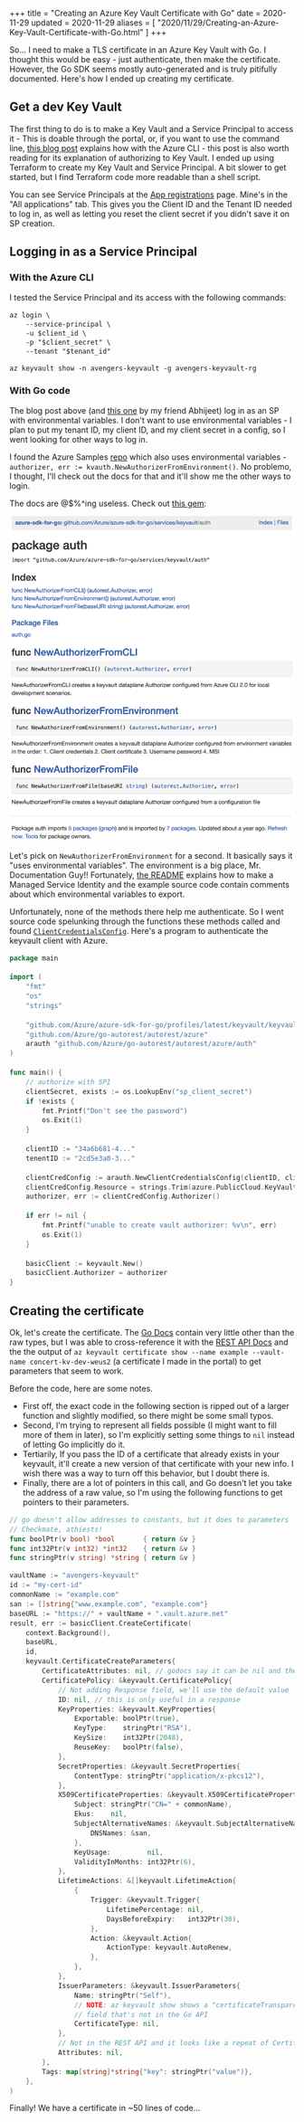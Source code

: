 +++
title = "Creating an Azure Key Vault Certificate with Go"
date = 2020-11-29
updated = 2020-11-29
aliases = [ "2020/11/29/Creating-an-Azure-Key-Vault-Certificate-with-Go.html" ]
+++

So... I need to make a TLS certificate in an Azure Key Vault with Go. I thought this would be easy - just authenticate, then make the certificate. However, the Go SDK seems mostly auto-generated and is truly pitifully documented. Here's how I ended up creating my certificate.

## Get a dev Key Vault

The first thing to do is to make a Key Vault and a Service Principal to access it - This is doable through the portal, or, if you want to use the command line, [this blog post](https://withblue.ink/2019/04/07/getting-tls-certificates-from-azure-key-vault-with-go.html) explains how with the Azure CLI - this post is also worth reading for its explanation of authorizing to Key Vault. I ended up using Terraform to create my Key Vault and Service Principal. A bit slower to get started, but I find Terraform code more readable than a shell script.

You can see Service Principals at the [App registrations](https://portal.azure.com/#blade/Microsoft_AAD_IAM/ActiveDirectoryMenuBlade/RegisteredApps) page. Mine's in the "All applications" tab. This gives you the Client ID and the Tenant ID needed to log in, as well as letting you reset the client secret if you didn't save it on SP creation.

## Logging in as a Service Principal

### With the Azure CLI

I tested the Service Principal and its access with the following commands:

```
az login \
    --service-principal \
    -u $client_id \
    -p "$client_secret" \
    --tenant "$tenant_id"
```

```
az keyvault show -n avengers-keyvault -g avengers-keyvault-rg
```

### With Go code

The blog post above (and [this one](https://blog.abhi.host/blog/2019/08/17/fetch-certificates-from-keyvault-in-go/) by my friend Abhijeet) log in as an SP with environmental variables. I don't want to use environmental variables - I plan to put my tenant ID, my client ID, and my client secret in a config, so I went looking for other ways to log in.

I found the Azure Samples [repo](https://github.com/Azure-Samples/azure-sdk-for-go-samples/tree/master/keyvault/examples) which also uses environmental variables - `authorizer, err := kvauth.NewAuthorizerFromEnvironment()`. No problemo, I thought, I'll check out the docs for that and it'll show me the other ways to login.

The docs are @$%^ing useless. Check out [this gem](https://godoc.org/github.com/Azure/azure-sdk-for-go/services/keyvault/auth):

![auth godoc screenshot](./auth_godoc.png)

Let's pick on `NewAuthorizerFromEnvironment` for a second. It basically says it "uses environmental variables". The environment is a big place, Mr. Documentation Guy!! Fortunately, [the README](https://github.com/Azure-Samples/azure-sdk-for-go-samples/tree/master/keyvault/examples) explains how to make a Managed Service Identity and the example source code contain comments about which environmental variables to export.

Unfortunately, none of the methods there help me authenticate. So I went source code spelunking through the functions these methods called and found [`ClientCredentialsConfig`](https://godoc.org/github.com/Azure/go-autorest/autorest/azure/auth#ClientCredentialsConfig). Here's a program to authenticate the keyvault client with Azure.

```go
package main

import (
	"fmt"
	"os"
	"strings"

	"github.com/Azure/azure-sdk-for-go/profiles/latest/keyvault/keyvault"
	"github.com/Azure/go-autorest/autorest/azure"
	arauth "github.com/Azure/go-autorest/autorest/azure/auth"
)

func main() {
	// authorize with SPI
	clientSecret, exists := os.LookupEnv("sp_client_secret")
	if !exists {
		fmt.Printf("Don't see the password")
		os.Exit(1)
	}

	clientID := "34a6b681-4..."
	tenentID := "2cd5e3a0-3..."

	clientCredConfig := arauth.NewClientCredentialsConfig(clientID, clientSecret, tenentID)
	clientCredConfig.Resource = strings.Trim(azure.PublicCloud.KeyVaultEndpoint, "/")
	authorizer, err := clientCredConfig.Authorizer()

	if err != nil {
		fmt.Printf("unable to create vault authorizer: %v\n", err)
		os.Exit(1)
	}

	basicClient := keyvault.New()
	basicClient.Authorizer = authorizer
}
```

## Creating the certificate

Ok, let's create the certificate. The [Go Docs](https://godoc.org/github.com/Azure/azure-sdk-for-go/services/keyvault/2016-10-01/keyvault#BaseClient.CreateCertificate) contain very little other than the raw types, but I was able to cross-reference it with the [REST API Docs](https://docs.microsoft.com/en-us/rest/api/keyvault/createcertificate/createcertificate) and the the output of `az keyvault certificate show --name example --vault-name concert-kv-dev-weus2` (a certificate I made in the portal) to get parameters that seem to work.

Before the code, here are some notes.

- First off, the exact code in the following section is ripped out of a larger function and slightly modified, so there might be some small typos.
- Second, I'm trying to represent all fields possible (I might want to fill more of them in later), so I'm explicitly setting some things to `nil` instead of letting Go implicitly do it.
- Tertiarily, If you pass the ID of a certificate that already exists in your keyvault, it'll create a new version of that certificate with your new info. I wish there was a way to turn off this behavior, but I doubt there is.
- Finally, there are a lot of pointers in this call, and Go doesn't let you take the address of a raw value, so I'm using the following functions to get pointers to their parameters.

```go
// go doesn't allow addresses to constants, but it does to parameters
// Checkmate, athiests!
func boolPtr(v bool) *bool       { return &v }
func int32Ptr(v int32) *int32    { return &v }
func stringPtr(v string) *string { return &v }
```

```go
vaultName := "avengers-keyvault"
id := "my-cert-id"
commonName := "example.com"
san := []string{"www.example.com", "example.com"}
baseURL := "https://" + vaultName + ".vault.azure.net"
result, err := basicClient.CreateCertificate(
    context.Background(),
    baseURL,
    id,
    keyvault.CertificateCreateParameters{
        CertificateAttributes: nil, // godocs say it can be nil and the REST API example omits it
        CertificatePolicy: &keyvault.CertificatePolicy{
            // Not adding Response field, we'll use the default value
            ID: nil, // this is only useful in a response
            KeyProperties: &keyvault.KeyProperties{
                Exportable: boolPtr(true),
                KeyType:    stringPtr("RSA"),
                KeySize:    int32Ptr(2048),
                ReuseKey:   boolPtr(false),
            },
            SecretProperties: &keyvault.SecretProperties{
                ContentType: stringPtr("application/x-pkcs12"),
            },
            X509CertificateProperties: &keyvault.X509CertificateProperties{
                Subject: stringPtr("CN=" + commonName),
                Ekus:    nil,
                SubjectAlternativeNames: &keyvault.SubjectAlternativeNames{
                    DNSNames: &san,
                },
                KeyUsage:         nil,
                ValidityInMonths: int32Ptr(6),
            },
            LifetimeActions: &[]keyvault.LifetimeAction{
                {
                    Trigger: &keyvault.Trigger{
                        LifetimePercentage: nil,
                        DaysBeforeExpiry:   int32Ptr(30),
                    },
                    Action: &keyvault.Action{
                        ActionType: keyvault.AutoRenew,
                    },
                },
            },
            IssuerParameters: &keyvault.IssuerParameters{
                Name: stringPtr("Self"),
                // NOTE: az keyvault show shows a "certificateTransparency"
                // field that's not in the Go API
                CertificateType: nil,
            },
            // Not in the REST API and it looks like a repeat of CertificateAttributes
            Attributes: nil,
        },
        Tags: map[string]*string{"key": stringPtr("value")},
    },
)
```

Finally! We have a certificate in ~50 lines of code...
